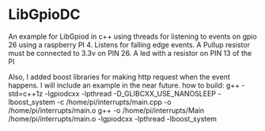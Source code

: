 # LibGpioDC
An example for LibGpiod in c++ using threads for listening to events on gpio 26 using a raspberry PI 4.
 Listens for falling edge events. A Pullup resistor must be connected to 3.3v on PIN 26. A led with a resistor on PIN 13 of the PI
 
  Also, I added boost libraries for making http request when the event happens. I will include an example in the near future.
how to build:
g++ -std=c++1z -lgpiodcxx -lpthread -D_GLIBCXX_USE_NANOSLEEP -lboost_system  -c /home/pi/interrupts/main.cpp -o /home/pi/interrupts/main.o
g++  -o /home/pi/interrupts/Main /home/pi/interrupts/main.o   -lgpiodcxx -lpthread -lboost_system
